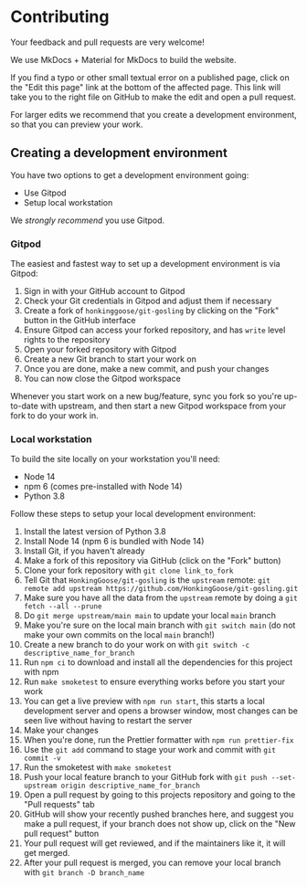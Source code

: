 # Contributing

Your feedback and pull requests are very welcome!

We use MkDocs + Material for MkDocs to build the website.

If you find a typo or other small textual error on a published page, click on the "Edit this page" link at the bottom of the affected page.
This link will take you to the right file on GitHub to make the edit and open a pull request.

For larger edits we recommend that you create a development environment, so that you can preview your work.

## Creating a development environment

You have two options to get a development environment going:

- Use Gitpod
- Setup local workstation

We _strongly recommend_ you use Gitpod.

### Gitpod

The easiest and fastest way to set up a development environment is via Gitpod:

1. Sign in with your GitHub account to Gitpod
1. Check your Git credentials in Gitpod and adjust them if necessary
1. Create a fork of `honkinggoose/git-gosling` by clicking on the "Fork" button in the GitHub interface
1. Ensure Gitpod can access your forked repository, and has `write` level rights to the repository
1. Open your forked repository with Gitpod
1. Create a new Git branch to start your work on
1. Once you are done, make a new commit, and push your changes
1. You can now close the Gitpod workspace

Whenever you start work on a new bug/feature, sync you fork so you're up-to-date with upstream, and then start a new Gitpod workspace from your fork to do your work in.

### Local workstation

To build the site locally on your workstation you'll need:

- Node 14
- npm 6 (comes pre-installed with Node 14)
- Python 3.8

Follow these steps to setup your local development environment:

1. Install the latest version of Python 3.8
1. Install Node 14 (npm 6 is bundled with Node 14)
1. Install Git, if you haven't already
1. Make a fork of this repository via GitHub (click on the "Fork" button)
1. Clone your fork repository with `git clone link_to_fork`
1. Tell Git that `HonkingGoose/git-gosling` is the `upstream` remote: `git remote add upstream https://github.com/HonkingGoose/git-gosling.git`
1. Make sure you have all the data from the `upstream` remote by doing a `git fetch --all --prune`
1. Do `git merge upstream/main main` to update your local `main` branch
1. Make you're sure on the local main branch with `git switch main` (do not make your own commits on the local `main` branch!)
1. Create a new branch to do your work on with `git switch -c descriptive_name_for_branch`
1. Run `npm ci` to download and install all the dependencies for this project with npm
1. Run `make smoketest` to ensure everything works before you start your work
1. You can get a live preview with `npm run start`, this starts a local development server and opens a browser window, most changes can be seen live without having to restart the server
1. Make your changes
1. When you're done, run the Prettier formatter with `npm run prettier-fix`
1. Use the `git add` command to stage your work and commit with `git commit -v`
1. Run the smoketest with `make smoketest`
1. Push your local feature branch to your GitHub fork with `git push --set-upstream origin descriptive_name_for_branch`
1. Open a pull request by going to this projects repository and going to the "Pull requests" tab
1. GitHub will show your recently pushed branches here, and suggest you make a pull request, if your branch does not show up, click on the "New pull request" button
1. Your pull request will get reviewed, and if the maintainers like it, it will get merged.
1. After your pull request is merged, you can remove your local branch with `git branch -D branch_name`
